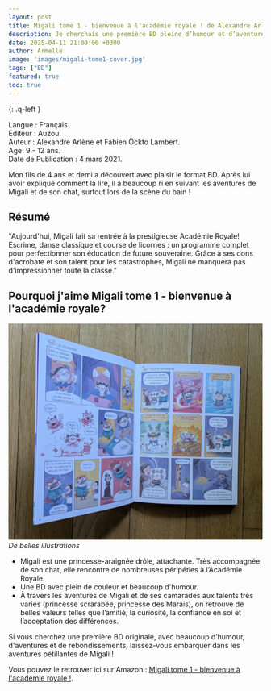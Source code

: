 ```yaml
---
layout: post
title: Migali tome 1 - bienvenue à l'académie royale ! de Alexandre Arlène et Fabien Öckto Lambert
description: Je cherchais une première BD pleine d’humour et d’aventure à faire découvrir à mon fils… et Migali a été un vrai coup de cœur !
date: 2025-04-11 21:00:00 +0300
author: Armelle
image: 'images/migali-tome1-cover.jpg'
tags: ["BD"]
featured: true
toc: true
---
```

{: .q-left }

Langue : Français.                 
Editeur : Auzou.  
Auteur : Alexandre Arlène et Fabien Öckto Lambert.  
Age: 9 - 12 ans.  
Date de Publication : 4 mars 2021.  

Mon fils de 4 ans et demi a découvert avec plaisir le format BD. Après lui avoir expliqué comment la lire, il a beaucoup ri en suivant les aventures de Migali et de son chat, surtout lors de la scène du bain !

## Résumé 

"Aujourd'hui, Migali fait sa rentrée à la prestigieuse Académie Royale! Escrime, danse classique et course de licornes : un programme complet pour perfectionner son éducation de future souveraine. Grâce à ses dons d'acrobate et son talent pour les catastrophes, Migali ne manquera pas d'impressionner toute la classe."

## Pourquoi j'aime Migali tome 1 - bienvenue à l'académie royale?

![De belles illustrations](images/migali-tome1-int.jpg)
*De belles illustrations*
- Migali est une princesse-araignée drôle, attachante. Très accompagnée de son chat, elle rencontre de nombreuses péripéties à l’Académie Royale.
- Une BD avec plein de couleur et beaucoup d'humour.
- À travers les aventures de Migali et de ses camarades aux talents très variés (princesse scrarabée, princesse des Marais), on retrouve de belles valeurs telles que l’amitié, la curiosité, la confiance en soi et l’acceptation des différences.

Si vous cherchez une première BD originale, avec beaucoup d’humour, d'aventures et de rebondissements, laissez-vous embarquer dans les aventures pétillantes de Migali !

Vous pouvez le retrouver ici sur Amazon : [Migali tome 1 - bienvenue à l'académie royale !](https://amzn.to/3EM2aRt).

